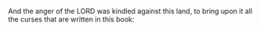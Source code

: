 And the anger of the LORD was kindled against this land, to bring upon it all the curses that are written in this book:
